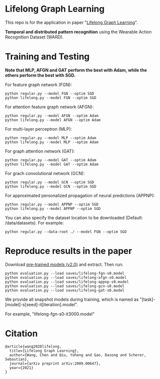 # Lifelong Graph Learning

   This repo is for the application in paper "[Lifelong Graph Learning](https://arxiv.org/pdf/2009.00647.pdf)".

   **Temporal and distributed pattern recognition** using the Wearable Action Recognition Dataset (WARD).

# Training and Testing

   **Note that MLP, AFGN and GAT perform the best with Adam, while the others perform the best with SGD.**

   For feature graph network (FGN):

    python regular.py --model FGN --optim SGD
    python lifelong.py --model FGN --optim SGD
    
   For attention feature graph network (AFGN):

    python regular.py --model AFGN --optim Adam
    python lifelong.py --model AFGN --optim Adam

   For multi-layer perceptron (MLP):

    python regular.py --model MLP --optim Adam
    python lifelong.py --model MLP --optim Adam

   For graph attention network (GAT):

    python regular.py --model GAT --optim Adam
    python lifelong.py --model GAT --optim Adam
  
   For grach convolutional network (GCN):

    python regular.py --model GCN --optim SGD
    python lifelong.py --model GCN --optim SGD
    
   For approximated personalized propagation of neural predictions (APPNP):

    python regular.py --model APPNP --optim SGD
    python lifelong.py --model APPNP --optim SGD

   You can also specify the dataset location to be downloaded (Default: /data/datasets). For example:

    python regular.py --data-root ./ --model FGN --optim SGD

# Reproduce results in the paper

   Download [pre-trained models (v2.0)](https://github.com/wang-chen/graph-action-recognition/releases/download/v2.0/saves.zip) and extract. Then run:

    python evaluation.py --load saves/lifelong-fgn-s0.model
    python evaluation.py --load saves/lifelong-afgn-s0.model
    python evaluation.py --load saves/lifelong-appnp-s0.model
    python evaluation.py --load saves/lifelong-gcn-s0.model
    python evaluation.py --load saves/lifelong-gat-s0.model

   We provide all snapshot models during training, which is named as "[task]-[model]-s[seed]-it[iteration].model". 
   
   For example, "lifelong-fgn-s0-it3000.model"


# Citation

    @article{wang2020lifelong,
      title={Lifelong Graph Learning},
      author={Wang, Chen and Qiu, Yuheng and Gao, Dasong and Scherer, Sebastian},
      journal={arXiv preprint arXiv:2009.00647},
      year={2021}
    }
